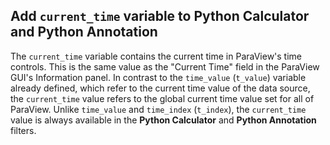 ## Add `current_time` variable to **Python Calculator** and **Python Annotation**

The `current_time` variable contains the current time in ParaView's time controls. This is the same value as the "Current Time" field in the ParaView GUI's Information panel. In contrast to the `time_value` (`t_value`) variable already defined, which refer to the current time value of the data source, the `current_time` value refers to the global current time value set for all of ParaView. Unlike `time_value` and `time_index` (`t_index`), the `current_time` value is always available in the **Python Calculator** and **Python Annotation** filters.
